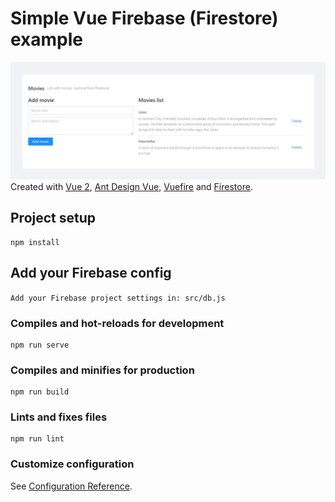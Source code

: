 # Simple Vue Firebase (Firestore) example

![Screenshot of the Application](https://raw.githubusercontent.com/aaron5670/Simple-Vue-Firebase-Example/master/screenshot.jpg)
Created with [Vue 2](https://vuejs.org/v2/guide/), [Ant Design Vue](https://www.antdv.com/docs/vue/introduce/), [Vuefire](https://vuefire.vuejs.org/) and [Firestore](https://firebase.google.com/docs/firestore/).

## Project setup
```
npm install
```

## Add your Firebase config
``
Add your Firebase project settings in: src/db.js
``

### Compiles and hot-reloads for development
```
npm run serve
```

### Compiles and minifies for production
```
npm run build
```

### Lints and fixes files
```
npm run lint
```

### Customize configuration
See [Configuration Reference](https://cli.vuejs.org/config/).
